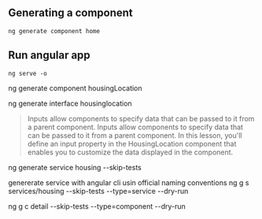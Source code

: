 ## Generating a component

`ng generate component home`

## Run angular app
`ng serve -o`

ng generate component housingLocation

ng generate interface housinglocation

> Inputs allow components to specify data that can be passed to it from a parent component. Inputs allow components to specify data that can be passed to it from a parent component. In this lesson, you'll define an input property in the HousingLocation component that enables you to customize the data displayed in the component.

ng generate service housing --skip-tests


genererate service with angular cli usin official naming conventions
ng g s services/housing --skip-tests --type=service --dry-run

ng g c detail --skip-tests --type=component --dry-run

